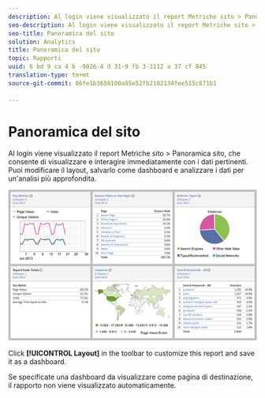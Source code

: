 ```yaml
---
description: Al login viene visualizzato il report Metriche sito > Panoramica sito, che consente di visualizzare e interagire immediatamente con i dati pertinenti. Puoi modificare il layout, salvarlo come dashboard e analizzare i dati per un'analisi più approfondita.
seo-description: Al login viene visualizzato il report Metriche sito > Panoramica sito, che consente di visualizzare e interagire immediatamente con i dati pertinenti. Puoi modificare il layout, salvarlo come dashboard e analizzare i dati per un'analisi più approfondita.
seo-title: Panoramica del sito
solution: Analytics
title: Panoramica del sito
topic: Rapporti
uuid: 6 bd 9 ca 4 b -9026-4 d 31-9 fb 3-3112 a 37 cf 845
translation-type: tm+mt
source-git-commit: 86fe1b3650100a05e52fb2102134fee515c871b1

---
```



# Panoramica del sito

Al login viene visualizzato il report Metriche sito &gt; Panoramica sito, che consente di visualizzare e interagire immediatamente con i dati pertinenti. Puoi modificare il layout, salvarlo come dashboard e analizzare i dati per un'analisi più approfondita.

![](assets/site_overview_report.png)

Click **[!UICONTROL Layout]** in the toolbar to customize this report and save it as a dashboard.

Se specificate una dashboard da visualizzare come pagina di destinazione, il rapporto non viene visualizzato automaticamente.
